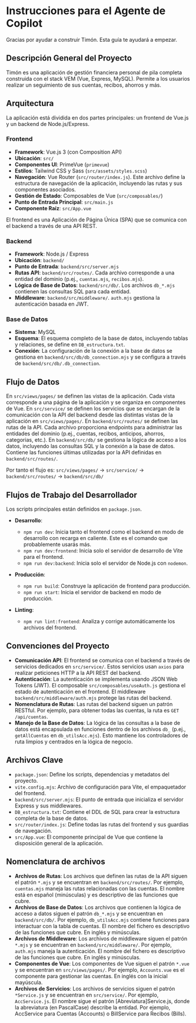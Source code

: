 # Instrucciones para el Agente de Copilot

Gracias por ayudar a construir Timón. Esta guía te ayudará a empezar.

## Descripción General del Proyecto

Timón es una aplicación de gestión financiera personal de pila completa construida con el stack VEM (Vue, Express, MySQL). Permite a los usuarios realizar un seguimiento de sus cuentas, recibos, ahorros y más.

## Arquitectura

La aplicación está dividida en dos partes principales: un frontend de Vue.js y un backend de Node.js/Express.

### Frontend

- **Framework**: Vue.js 3 (con Composition API)
- **Ubicación**: `src/`
- **Componentes UI**: PrimeVue (`primevue`)
- **Estilos**: Tailwind CSS y Sass (`src/assets/styles.scss`)
- **Navegación**: Vue Router (`src/router/index.js`). Este archivo define la estructura de navegación de la aplicación, incluyendo las rutas y sus componentes asociados.
- **Gestión de Estado**: Composables de Vue (`src/composables/`)
- **Punto de Entrada Principal**: `src/main.js`
- **Componente Raíz**: `src/App.vue`

El frontend es una Aplicación de Página Única (SPA) que se comunica con el backend a través de una API REST.

### Backend

- **Framework**: Node.js / Express
- **Ubicación**: `backend/`
- **Punto de Entrada**: `backend/src/server.mjs`
- **Rutas API**: `backend/src/routes/`. Cada archivo corresponde a una entidad del dominio (p.ej., `cuentas.mjs`, `recibos.mjs`).
- **Lógica de Base de Datos**: `backend/src/db/`. Los archivos `db_*.mjs` contienen las consultas SQL para cada entidad.
- **Middleware**: `backend/src/middleware/`. `auth.mjs` gestiona la autenticación basada en JWT.

### Base de Datos

- **Sistema**: MySQL
- **Esquema**: El esquema completo de la base de datos, incluyendo tablas y relaciones, se define en `DB_estructura.txt`.
- **Conexión**: La configuración de la conexión a la base de datos se gestiona en `backend/src/db/db_connection.mjs` y se configura a través de `backend/src/db/.db_connection`.

## Flujo de Datos
En `src/views/pages/` se definen las vistas de la aplicación. Cada vista corresponde a una página de la aplicación y se organiza en componentes de Vue.
En `src/service/` se definen los servicios que se encargan de la comunicación con la API del backend desde las distintas vistas de la aplicación en `src/views/pages/`.
En `backend/src/routes/` se definen las rutas de la API. Cada archivo proporciona endpoints para administrar las entidades del dominio (p.ej., cuentas, recibos, anticipos, ahorros, categorias, etc.).
En `backend/src/db/` se gestiona la lógica de acceso a los datos, incluyendo las consultas SQL y la conexión a la base de datos. Contiene las funciones últimas utilizadas por la API definidas en `backend/src/routes/`.

Por tanto el flujo es:
 `src/views/pages/` -> `src/service/` -> `backend/src/routes/` -> `backend/src/db/`

## Flujos de Trabajo del Desarrollador

Los scripts principales están definidos en `package.json`.

- **Desarrollo**:
  - `npm run dev`: Inicia tanto el frontend como el backend en modo de desarrollo con recarga en caliente. Este es el comando que probablemente usarás más.
  - `npm run dev:frontend`: Inicia solo el servidor de desarrollo de Vite para el frontend.
  - `npm run dev:backend`: Inicia solo el servidor de Node.js con `nodemon`.

- **Producción**:
  - `npm run build`: Construye la aplicación de frontend para producción.
  - `npm run start`: Inicia el servidor de backend en modo de producción.

- **Linting**:
  - `npm run lint:frontend`: Analiza y corrige automáticamente los archivos del frontend.

## Convenciones del Proyecto

- **Comunicación API**: El frontend se comunica con el backend a través de servicios dedicados en `src/service/`. Estos servicios usan `axios` para realizar peticiones HTTP a la API REST del backend.
- **Autenticación**: La autenticación se implementa usando JSON Web Tokens (JWT). El composable `src/composables/useAuth.js` gestiona el estado de autenticación en el frontend. El middleware `backend/src/middleware/auth.mjs` protege las rutas del backend.
- **Nomenclatura de Rutas**: Las rutas del backend siguen un patrón RESTful. Por ejemplo, para obtener todas las cuentas, la ruta es `GET /api/cuentas`.
- **Manejo de la Base de Datos**: La lógica de las consultas a la base de datos está encapsulada en funciones dentro de los archivos `db_` (p.ej., `getAllCuentas` en `db_utilsAcc.mjs`). Esto mantiene los controladores de ruta limpios y centrados en la lógica de negocio.

## Archivos Clave

- `package.json`: Define los scripts, dependencias y metadatos del proyecto.
- `vite.config.mjs`: Archivo de configuración para Vite, el empaquetador del frontend.
- `backend/src/server.mjs`: El punto de entrada que inicializa el servidor Express y sus middlewares.
- `DB_estructura.txt`: Contiene el DDL de SQL para crear la estructura completa de la base de datos.
- `src/router/index.js`: Define todas las rutas del frontend y sus guardias de navegación.
- `src/App.vue`: El componente principal de Vue que contiene la disposición general de la aplicación.

## Nomenclatura de archivos

- **Archivos de Rutas**: Los archivos que definen las rutas de la API siguen el patrón `*.mjs` y se encuentran en `backend/src/routes/`. Por ejemplo, `cuentas.mjs` maneja las rutas relacionadas con las cuentas. El nombre está en español (minúsculas) y es descriptivo de las funciones que cubre.
- **Archivos de Base de Datos**: Los archivos que contienen la lógica de acceso a datos siguen el patrón `db_*.mjs` y se encuentran en `backend/src/db/`. Por ejemplo, `db_utilsAcc.mjs` contiene funciones para interactuar con la tabla de cuentas. El nombre del fichero es descriptivo de las funciones que cubre. En inglés y minúsculas.
- **Archivos de Middleware**: Los archivos de middleware siguen el patrón `*.mjs` y se encuentran en `backend/src/middleware/`. Por ejemplo, `auth.mjs` maneja la autenticación. El nombre del fichero es descriptivo de las funciones que cubre. En inglés y minúsculas.
- **Componentes de Vue**: Los componentes de Vue siguen el patrón `*.vue` y se encuentran en `src/views/pages/`. Por ejemplo, `Accounts.vue` es el componente para gestionar las cuentas. En inglés con la inicial mayúscula.
- **Archivos de Servicios**: Los archivos de servicios siguen el patrón `*Service.js` y se encuentran en `src/service/`. Por ejemplo, `AccService.js`. El nombre sigue el patrón [Abreviatura]Service.js, donde la abreviatura (en PascalCase) describe la entidad. Por ejemplo, AccService para Cuentas (Accounts) o BillService para Recibos (Bills).
